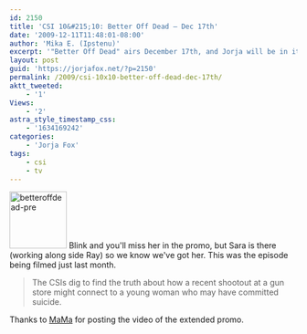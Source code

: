 ```yaml
---
id: 2150
title: 'CSI 10&#215;10: Better Off Dead — Dec 17th'
date: '2009-12-11T11:48:01-08:00'
author: 'Mika E. (Ipstenu)'
excerpt: '"Better Off Dead" airs December 17th, and Jorja will be in it. Huzzah!'
layout: post
guid: 'https://jorjafox.net/?p=2150'
permalink: /2009/csi-10x10-better-off-dead-dec-17th/
aktt_tweeted:
    - '1'
Views:
    - '2'
astra_style_timestamp_css:
    - '1634169242'
categories:
    - 'Jorja Fox'
tags:
    - csi
    - tv
---
```


<a href="//static.jorjafox.net/wordpress/2009/12/betteroffdead-pre.jpg"><img src="//static.jorjafox.net/wordpress/2009/12/betteroffdead-pre-100x100.jpg" alt="betteroffdead-pre" title="betteroffdead-pre" width="100" height="100" class="alignleft size-thumbnail wp-image-2151" /></a> Blink and you'll miss her in the promo, but Sara is there (working along side Ray) so we know we've got her.  This was the episode being filmed just last month.

<blockquote>The CSIs dig to find the truth about how a recent shootout at a gun store might connect to a young woman who may have committed suicide.</blockquote>

Thanks to <a href="http://www.margamania.net/">MaMa</a> for posting the video of the extended promo.

<object width="560" height="340"><param name="movie" value="http://www.youtube.com/v/UPLwMQCngRo&hl=en_US&fs=1&"></param><param name="allowFullScreen" value="true"></param><param name="allowscriptaccess" value="always"></param><embed src="http://www.youtube.com/v/UPLwMQCngRo&hl=en_US&fs=1&" type="application/x-shockwave-flash" allowscriptaccess="always" allowfullscreen="true" width="560" height="340"></embed></object>
